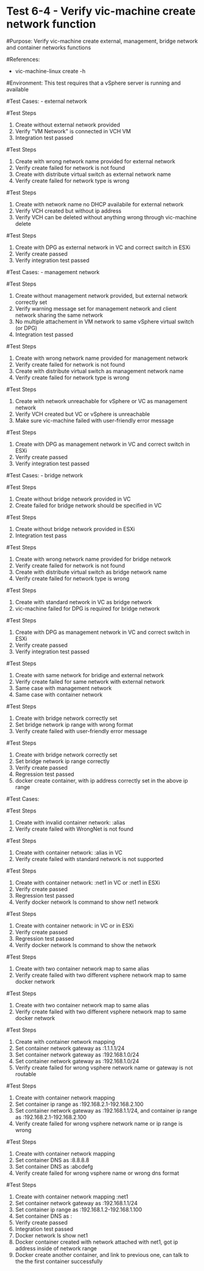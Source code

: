 Test 6-4 - Verify vic-machine create network function
=======

#Purpose:
Verify vic-machine create external, management, bridge network and container networks functions

#References:
* vic-machine-linux create -h

#Environment:
This test requires that a vSphere server is running and available

#Test Cases: - external network

#Test Steps
1. Create without external network provided
2. Verify "VM Network" is connected in VCH VM
3. Integration test passed 

#Test Steps
1. Create with wrong network name provided for external network
2. Verify create failed for network is not found
3. Create with distribute virtual switch as external network name
4. Verify create failed for network type is wrong

#Test Steps
1. Create with network name no DHCP availabile for external network
2. Verify VCH created but without ip address
3. Verify VCH can be deleted without anything wrong through vic-machine delete

#Test Steps
1. Create with DPG as external network in VC and correct switch in ESXi
2. Verify create passed
3. Verify integration test passed

#Test Cases: - management network

#Test Steps
1. Create without management network provided, but external network correctly set
2. Verify warning message set for management network and client network sharing the same network
3. No multiple attachement in VM network to same vSphere virtual switch (or DPG)
4. Integration test passed 

#Test Steps
1. Create with wrong network name provided for management network
2. Verify create failed for network is not found
3. Create with distribute virtual switch as management network name
4. Verify create failed for network type is wrong

#Test Steps
1. Create with network unreachable for vSphere or VC as management network
2. Verify VCH created but VC or vSphere is unreachable
3. Make sure vic-machine failed with user-friendly error message

#Test Steps
1. Create with DPG as management network in VC and correct switch in ESXi
2. Verify create passed
3. Verify integration test passed

#Test Cases: - bridge network

#Test Steps
1. Create without bridge network provided in VC
2. Create failed for bridge network should be specified in VC

#Test Steps
1. Create without bridge network provided in ESXi
2. Integration test pass

#Test Steps
1. Create with wrong network name provided for bridge network
2. Verify create failed for network is not found
3. Create with distribute virtual switch as bridge network name
4. Verify create failed for network type is wrong

#Test Steps
1. Create with standard network in VC as bridge network
2. vic-machine failed for DPG is required for bridge network

#Test Steps
1. Create with DPG as management network in VC and correct switch in ESXi
2. Verify create passed
3. Verify integration test passed

#Test Steps
1. Create with same network for bridige and external network 
2. Verify create failed for same network with external network
3. Same case with management network
4. Same case with container network

#Test Steps
1. Create with bridge network correctly set
2. Set bridge network ip range with wrong format
3. Verify create failed with user-friendly error message

#Test Steps
1. Create with bridge network correctly set
2. Set bridge network ip range correctly
3. Verify create passed
4. Regression test passed
5. docker create container, with ip address correctly set in the above ip range

#Test Cases:

#Test Steps
1. Create with invalid container network: <WrongNet>:alias
2. Verify create failed with WrongNet is not found

#Test Steps
1. Create with container network: <stand switch network name>:alias in VC
2. Verify create failed with standard network is not supported

#Test Steps
1. Create with container network: <dpg name>:net1 in VC or <stand switch network name>:net1 in ESXi
2. Verify create passed
3. Regression test passed
4. Verify docker network ls command to show net1 network

#Test Steps
1. Create with container network: <dpg name> in VC or <stand switch network name> in ESXi
2. Verify create passed
3. Regression test passed
4. Verify docker network ls command to show the <vsphere network name> network

#Test Steps
1. Create with two container network map to same alias
2. Verify create failed with two different vsphere network map to same docker network

#Test Steps
1. Create with two container network map to same alias
2. Verify create failed with two different vsphere network map to same docker network

#Test Steps
1. Create with container network mapping
2. Set container network gateway as <dpg name>:1.1.1.1/24
3. Set container network gateway as <dpg name>:192.168.1.0/24
4. Set container network gateway as <wrong name>:192.168.1.0/24
5. Verify create failed for wrong vsphere network name or gateway is not routable

#Test Steps
1. Create with container network mapping
2. Set container ip range as <wrong name>:192.168.2.1-192.168.2.100
3. Set container network gateway as <dpg name>:192.168.1.1/24, and container ip range as <dpg name>:192.168.2.1-192.168.2.100
4. Verify create failed for wrong vsphere network name or ip range is wrong

#Test Steps
1. Create with container network mapping
2. Set container DNS as <wrong name>:8.8.8.8
3. Set container DNS as <dpg name>:abcdefg
4. Verify create failed for wrong vsphere name or wrong dns format

#Test Steps
1. Create with container network mapping <dpg name>:net1
2. Set container network gateway as <dpg name>:192.168.1.1/24
3. Set container ip range as <dpg name>:192.168.1.2-192.168.1.100
4. Set container DNS as <dpg name>:<correct dns>
5. Verify create passed
6. Integration test passed
7. Docker network ls show net1
8. Docker container created with network attached with net1, got ip address inside of network range
9. Docker create another container, and link to previous one, can talk to the the first container successfully
